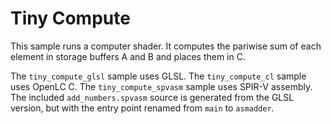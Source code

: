 # Tiny Compute

This sample runs a computer shader. It computes the pariwise sum of
each element in storage buffers A and B and places them in C.

The `tiny_compute_glsl` sample uses GLSL.
The `tiny_compute_cl` sample uses OpenLC C.
The `tiny_compute_spvasm` sample uses SPIR-V assembly.  The included
`add_numbers.spvasm` source is generated from the GLSL version, but with
the entry point renamed from `main` to `asmadder`.
